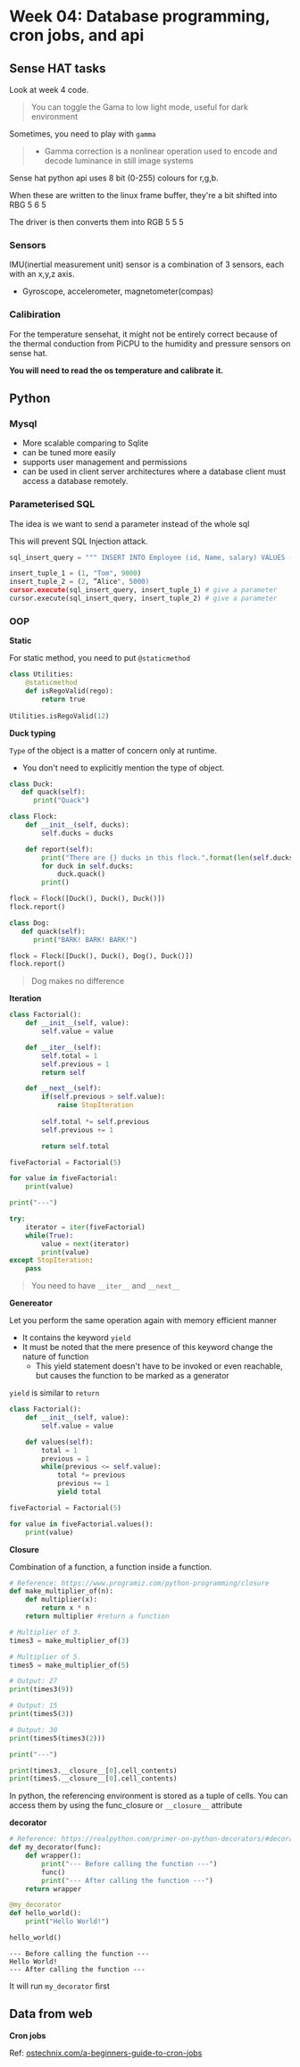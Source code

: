 # Week 04: Database programming, cron jobs, and api

## Sense HAT tasks

Look at week 4 code.

>   You can toggle the Gama to low light mode, useful for dark environment

Sometimes, you need to play with `gamma`

>   -   Gamma correction is a nonlinear operation used to encode and decode luminance in still image systems



Sense hat python api uses 8 bit (0-255) colours for r,g,b.

When these are written to the linux frame buffer, they're a bit shifted into RBG 5 6 5



The driver is then converts them into RGB 5 5 5 



### Sensors

IMU(inertial measurement unit) sensor is a combination of 3 sensors, each with an x,y,z axis.

-   Gyroscope, accelerometer, magnetometer(compas)



### Calibiration

For the temperature sensehat, it might not be entirely correct because of the thermal conduction from PiCPU to the humidity and pressure sensors on sense hat.

**You will need to read the os temperature and calibrate it.**



## Python

### Mysql

-   More scalable comparing to Sqlite
-   can be tuned more easily
-   supports user management and permissions
-   can be used in client server architectures where a database client must access a database remotely.

### Parameterised SQL

The idea is we want to send a parameter instead of the whole sql

This will prevent SQL Injection attack.

```python
sql_insert_query = """ INSERT INTO Employee (id, Name, salary) VALUES (%s,%s,%s)"""

insert_tuple_1 = (1, "Tom", 9000)
insert_tuple_2 = (2, ”Alice", 5000)
cursor.execute(sql_insert_query, insert_tuple_1) # give a parameter
cursor.execute(sql_insert_query, insert_tuple_2) # give a parameter
```

### OOP

**Static**

For static method, you need to put `@staticmethod`

```python
class Utilities:
    @staticmethod
    def isRegoValid(rego):
        return true
    
Utilities.isRegoValid(12)
```

**Duck typing**

`Type` of the object is a matter of concern only at runtime.

-   You don't need to explicitly mention the type of object.

```python
class Duck:
   def quack(self):
      print("Quack")

class Flock:
    def __init__(self, ducks):
        self.ducks = ducks

    def report(self):
        print("There are {} ducks in this flock.".format(len(self.ducks)))
        for duck in self.ducks:
            duck.quack()
        print()

flock = Flock([Duck(), Duck(), Duck()])
flock.report()

class Dog:
   def quack(self):
      print("BARK! BARK! BARK!")

flock = Flock([Duck(), Duck(), Dog(), Duck()])
flock.report()
```

>   Dog makes no difference

**Iteration**

```python
class Factorial():
    def __init__(self, value):
        self.value = value

    def __iter__(self):
        self.total = 1
        self.previous = 1
        return self

    def __next__(self):
        if(self.previous > self.value):
            raise StopIteration
        
        self.total *= self.previous
        self.previous += 1

        return self.total

fiveFactorial = Factorial(5)

for value in fiveFactorial:
    print(value)

print("---")

try:
    iterator = iter(fiveFactorial)
    while(True):
        value = next(iterator)
        print(value)
except StopIteration:
    pass
```

>   You need to have `__iter__` and `__next__`

**Genereator**

Let you perform the same operation again with memory efficient manner

-   It contains the keyword `yield`
-   It must be noted that the mere presence of this keyword change the nature of function
    -   This yield statement doesn't have to be invoked or even reachable, but causes the function to be marked as a generator

`yield` is similar to `return`

```python
class Factorial():
    def __init__(self, value):
        self.value = value

    def values(self):
        total = 1
        previous = 1
        while(previous <= self.value):
            total *= previous
            previous += 1
            yield total

fiveFactorial = Factorial(5)

for value in fiveFactorial.values():
    print(value)
```



**Closure**

Combination of a function, a function inside a function.



```python
# Reference: https://www.programiz.com/python-programming/closure
def make_multiplier_of(n):
    def multiplier(x):
        return x * n
    return multiplier #return a function

# Multiplier of 3.
times3 = make_multiplier_of(3)

# Multiplier of 5.
times5 = make_multiplier_of(5)

# Output: 27
print(times3(9))

# Output: 15
print(times5(3))

# Output: 30
print(times5(times3(2)))

print("---")

print(times3.__closure__[0].cell_contents)
print(times5.__closure__[0].cell_contents)
```



In python, the referencing environment is stored as a tuple of cells. You can access them by using the func_closure or `__closure__` attribute





**decorator**

```python
# Reference: https://realpython.com/primer-on-python-decorators/#decorating-classes
def my_decorator(func):
    def wrapper():
        print("--- Before calling the function ---")
        func()
        print("--- After calling the function ---")
    return wrapper

@my_decorator
def hello_world():
    print("Hello World!")

hello_world()

```

```
--- Before calling the function ---
Hello World!
--- After calling the function ---
```

It will run `my_decorator` first

## Data from web

**Cron jobs**

Ref: [ostechnix.com/a-beginners-guide-to-cron-jobs](https://www.ostechnix.com/a-beginners-guide-to-cron-jobs/)

